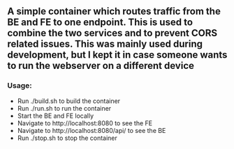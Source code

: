 ## A simple container which routes traffic from the BE and FE to one endpoint. This is used to combine the two services and to prevent CORS related issues. This was mainly used during development, but I kept it in case someone wants to run the webserver on a different device

### Usage:

- Run ./build.sh to build the container
- Run ./run.sh to run the container
- Start the BE and FE locally
- Navigate to http://localhost:8080 to see the FE
- Navigate to http://localhost:8080/api/ to see the BE
- Run ./stop.sh to stop the container


